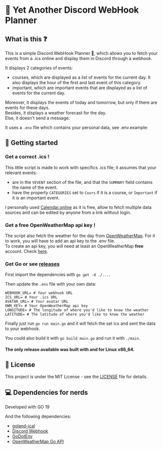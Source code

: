 # 📅 Yet Another Discord WebHook Planner

## What is this ❓

This is a simple Discord WebHook Planner 📅, which allows you to fetch your events from a .ics online and display them in Discord through a webhook.

It displays 2 categories of events:
- courses, which are displayed as a list of events for the current day. It also displays the hour of the first and last event of this category.
- important, which are important events that are displayed as a list of events for the current day.

Moreover, it displays the events of today and tomorrow, but only if there are events for these days.  
Besides, it displays a weather forecast for the day.  
Else, it doesn't send a message.

It uses a `.env` file which contains your personal data, see .env.example:

## 🚀 Getting started

### Get a correct .ics !

This little script is made to work with specifics .ics file; it assumes that your relevant events: 
- are in the `VEVENT` section of the file, and that the `SUMMARY` field contains the name of the event.
- have the property `CATEGORIES` set to `Cours` if it is a course, or `Important` if it is an important event.

I personally used [Calendar.online](https://calendar.online/) as it is free, allow to fetch multiple data sources and can be edited by anyone from a link without login.

### Get a free OpenWeatherMap api key !

The script also fetch the weather for the day from [OpenWeatherMap](https://openweathermap.org/). For it to work, you will have to add an api key to the .env file.  
To create an api key, you will need at least an OpenWeatherMap **free** account. Check [here](https://openweathermap.org/api).

### Get Go or see [releases](https://github.com/remi-espie/yet-another-discord-webhook-planner/releases)

First import the dependencies with `go get -d ./...`.

Then update the `.env` file with your own data:
```
WEBHOOK_URL= # Your webhook URL
ICS_URL= # Your .ics URL
AVATAR_URL= # Your avatar URL
OWM_KEY= # Your OpenWeatherMap api key
LONGITUDE= # The longitude of where you'd like to know the weather
LATITUDE= # The latitude of where you'd like to know the weather
```

Finally just run `go run main.go` and it will fetch the set ics and sent the data to your webhook.

You could also build it with `go build main.go` and run it with `./main`.

#### The only release available was built with and for Linux x86_64.

## 📝 License

This project is under the MIT License - see the [LICENSE](LICENSE) file for details.

## 💻 Dependencies for nerds

Developed with GO 19

And the following dependencies:
- [goland-ical](https://github.com/arran4/golang-ical)
- [Discord Webhook](https://github.com/gtuk/discordwebhook)
- [GoDotEnv](https://github.com/joho/godotenv)
- [OpenWeatherMap Go API](https://github.com/briandowns/openweathermap)
